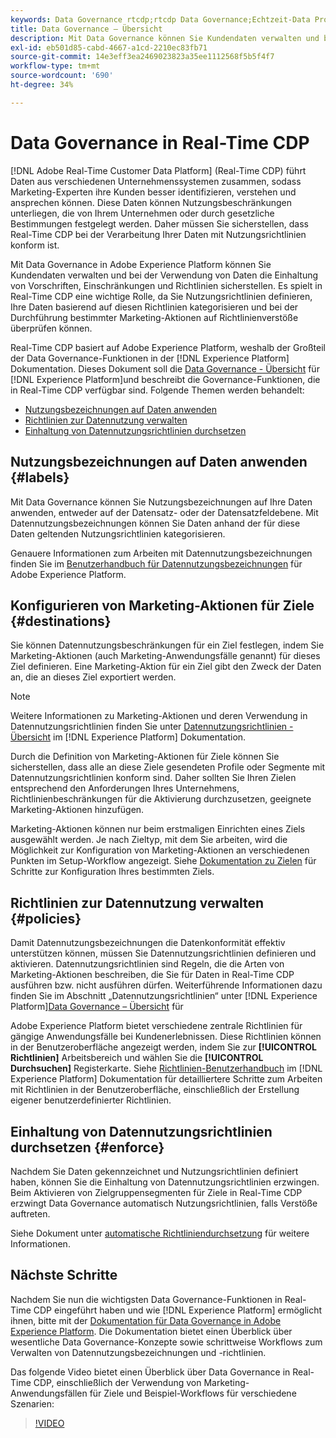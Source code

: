 ```yaml
---
keywords: Data Governance rtcdp;rtcdp Data Governance;Echtzeit-Data Profil Data Governance
title: Data Governance – Übersicht
description: Mit Data Governance können Sie Kundendaten verwalten und bei der Verwendung von Daten die Einhaltung von Vorschriften, Einschränkungen und Richtlinien sicherstellen.
exl-id: eb501d85-cabd-4667-a1cd-2210ec83fb71
source-git-commit: 14e3eff3ea2469023823a35ee1112568f5b5f4f7
workflow-type: tm+mt
source-wordcount: '690'
ht-degree: 34%

---
```


# Data Governance in Real-Time CDP

[!DNL Adobe Real-Time Customer Data Platform] (Real-Time CDP) führt Daten aus verschiedenen Unternehmenssystemen zusammen, sodass Marketing-Experten ihre Kunden besser identifizieren, verstehen und ansprechen können. Diese Daten können Nutzungsbeschränkungen unterliegen, die von Ihrem Unternehmen oder durch gesetzliche Bestimmungen festgelegt werden. Daher müssen Sie sicherstellen, dass Real-Time CDP bei der Verarbeitung Ihrer Daten mit Nutzungsrichtlinien konform ist.

Mit Data Governance in Adobe Experience Platform können Sie Kundendaten verwalten und bei der Verwendung von Daten die Einhaltung von Vorschriften, Einschränkungen und Richtlinien sicherstellen. Es spielt in Real-Time CDP eine wichtige Rolle, da Sie Nutzungsrichtlinien definieren, Ihre Daten basierend auf diesen Richtlinien kategorisieren und bei der Durchführung bestimmter Marketing-Aktionen auf Richtlinienverstöße überprüfen können.

Real-Time CDP basiert auf Adobe Experience Platform, weshalb der Großteil der Data Governance-Funktionen in der [!DNL Experience Platform] Dokumentation. Dieses Dokument soll die [Data Governance - Übersicht](../../data-governance/home.md) für [!DNL Experience Platform]und beschreibt die Governance-Funktionen, die in Real-Time CDP verfügbar sind. Folgende Themen werden behandelt:

* [Nutzungsbezeichnungen auf Daten anwenden ](#labels)
* [Richtlinien zur Datennutzung verwalten](#policies)
* [Einhaltung von Datennutzungsrichtlinien durchsetzen](#enforce)

## Nutzungsbezeichnungen auf Daten anwenden {#labels}

Mit Data Governance können Sie Nutzungsbezeichnungen auf Ihre Daten anwenden, entweder auf der Datensatz- oder der Datensatzfeldebene. Mit Datennutzungsbezeichnungen können Sie Daten anhand der für diese Daten geltenden Nutzungsrichtlinien kategorisieren.

Genauere Informationen zum Arbeiten mit Datennutzungsbezeichnungen finden Sie im [Benutzerhandbuch für Datennutzungsbezeichnungen](../../data-governance/labels/overview.md) für Adobe Experience Platform.

## Konfigurieren von Marketing-Aktionen für Ziele {#destinations}

Sie können Datennutzungsbeschränkungen für ein Ziel festlegen, indem Sie Marketing-Aktionen (auch Marketing-Anwendungsfälle genannt) für dieses Ziel definieren. Eine Marketing-Aktion für ein Ziel gibt den Zweck der Daten an, die an dieses Ziel exportiert werden.

>[!NOTE]
>
>Weitere Informationen zu Marketing-Aktionen und deren Verwendung in Datennutzungsrichtlinien finden Sie unter [Datennutzungsrichtlinien - Übersicht](../../data-governance/policies/overview.md) im [!DNL Experience Platform] Dokumentation.

Durch die Definition von Marketing-Aktionen für Ziele können Sie sicherstellen, dass alle an diese Ziele gesendeten Profile oder Segmente mit Datennutzungsrichtlinien konform sind. Daher sollten Sie Ihren Zielen entsprechend den Anforderungen Ihres Unternehmens, Richtlinienbeschränkungen für die Aktivierung durchzusetzen, geeignete Marketing-Aktionen hinzufügen.

Marketing-Aktionen können nur beim erstmaligen Einrichten eines Ziels ausgewählt werden. Je nach Zieltyp, mit dem Sie arbeiten, wird die Möglichkeit zur Konfiguration von Marketing-Aktionen an verschiedenen Punkten im Setup-Workflow angezeigt. Siehe [Dokumentation zu Zielen](../destinations/overview.md) für Schritte zur Konfiguration Ihres bestimmten Ziels.

## Richtlinien zur Datennutzung verwalten {#policies}

Damit Datennutzungsbezeichnungen die Datenkonformität effektiv unterstützen können, müssen Sie Datennutzungsrichtlinien definieren und aktivieren. Datennutzungsrichtlinien sind Regeln, die die Arten von Marketing-Aktionen beschreiben, die Sie für Daten in Real-Time CDP ausführen bzw. nicht ausführen dürfen. Weiterführende Informationen dazu finden Sie im Abschnitt „Datennutzungsrichtlinien“ unter [!DNL Experience Platform][Data Governance – Übersicht](../../data-governance/home.md) für 

Adobe Experience Platform bietet verschiedene zentrale Richtlinien für gängige Anwendungsfälle bei Kundenerlebnissen. Diese Richtlinien können in der Benutzeroberfläche angezeigt werden, indem Sie zur **[!UICONTROL Richtlinien]** Arbeitsbereich und wählen Sie die **[!UICONTROL Durchsuchen]** Registerkarte. Siehe [Richtlinien-Benutzerhandbuch](../../data-governance/policies/user-guide.md) im [!DNL Experience Platform] Dokumentation für detailliertere Schritte zum Arbeiten mit Richtlinien in der Benutzeroberfläche, einschließlich der Erstellung eigener benutzerdefinierter Richtlinien.

## Einhaltung von Datennutzungsrichtlinien durchsetzen {#enforce}

Nachdem Sie Daten gekennzeichnet und Nutzungsrichtlinien definiert haben, können Sie die Einhaltung von Datennutzungsrichtlinien erzwingen. Beim Aktivieren von Zielgruppensegmenten für Ziele in Real-Time CDP erzwingt Data Governance automatisch Nutzungsrichtlinien, falls Verstöße auftreten.

Siehe Dokument unter [automatische Richtliniendurchsetzung](../../data-governance/enforcement/auto-enforcement.md) für weitere Informationen.

## Nächste Schritte

Nachdem Sie nun die wichtigsten Data Governance-Funktionen in Real-Time CDP eingeführt haben und wie [!DNL Experience Platform] ermöglicht ihnen, bitte mit der [Dokumentation für Data Governance in Adobe Experience Platform](../../data-governance/home.md). Die Dokumentation bietet einen Überblick über wesentliche Data Governance-Konzepte sowie schrittweise Workflows zum Verwalten von Datennutzungsbezeichnungen und -richtlinien.

Das folgende Video bietet einen Überblick über Data Governance in Real-Time CDP, einschließlich der Verwendung von Marketing-Anwendungsfällen für Ziele und Beispiel-Workflows für verschiedene Szenarien:

>[!VIDEO](https://video.tv.adobe.com/v/33631?quality=12&learn=on)
